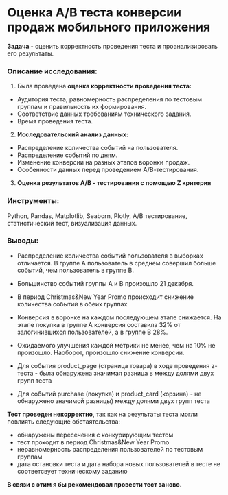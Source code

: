 # Оценка A/B теста конверсии продаж мобильного приложения
**Задача -** оценить корректность проведения теста и проанализировать его результаты.

### Описание исследования: 
1. Была проведена **оценка корректности проведения теста:**
- Аудитория теста, равномерность распределения по тестовым группам и правильность их формирования.
- Соответствие данных требованиям технического задания.
- Время проведения теста.
2. **Исследовательский анализ данных:**
- Распределение количества событий на пользователя.
- Распределение событий по дням.
- Изменение конверсии на разных этапов воронки продаж.
- Особенности данных перед проведением А/В-тестирования.
3. **Оценка результатов А/В - тестирования с помощью Z критерия**

### Инструменты: 
Python, Pandas, Matplotlib, Seaborn, Plotly, A/B тестирование, статистический тест, визуализация данных.

### Выводы:
- Распределение количества событий пользователя в выборках отличается. В группе А пользователь в среднем совершил больше событий, чем пользователь в группе В.

- Большинство событий группы А и В произошло 21 декабря.

- В период Christmas&New Year Promo происходит снижение количества событий в обеих группах

- Конверсия в воронке на каждом последующем этапе снижается. На этапе покупка в группе А конверсия составила 32% от залогинившихся пользователей, а в группе В 28%.

- Ожидаемого улучшения каждой метрики не менее, чем на 10% не произошло. Наоборот, произошло снижение конверсии.

- Для события product_page (страница товара) в ходе проведения z-теста  - была обнаружена значимая разница в между долями двух групп теста

- Для событий purchase (покупка) и product_card (корзина) - не обнаружено значимой разницы) между долями двух групп теста

**Тест проведен некорректно**, так как на результаты теста могли повлиять следующие обстаятельства:

- обнаружены пересечения с конкурирующим тестом 
- тест проходит в период Christmas&New Year Promo
- неравномерность распределения пользователей по тестовым группам
- дата остановки теста и дата набора новых пользователей в тесте не соответсвует техническому заданию

**В связи с этим я бы рекомендовал провести тест заново.**
